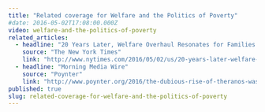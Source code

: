 ```yaml
---
title: "Related coverage for Welfare and the Politics of Poverty"
#date: 2016-05-02T17:08:00.000Z
video: welfare-and-the-politics-of-poverty
related_articles:
  - headline: "20 Years Later, Welfare Overhaul Resonates for Families and Candidates"
    source: "The New York Times"
    link: "http://www.nytimes.com/2016/05/02/us/20-years-later-welfare-overhaul-resonates-for-families-and-candidates.html?rref=collection%2Fsectioncollection%2Fus&action=click&contentCollection=us&region=rank&module=package&version=highlights&contentPlacement=7&pgtype=sectionfront&_r=0"
  - headline: "Morning Media Wire"
    source: "Poynter"
    link: "http://www.poynter.org/2016/the-dubious-rise-of-theranos-was-helped-by-a-compliant-press/409649/"
published: true
slug: related-coverage-for-welfare-and-the-politics-of-poverty
---
```


